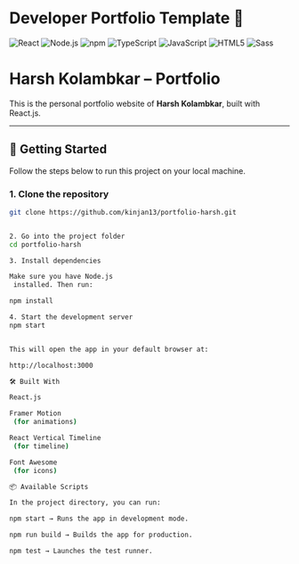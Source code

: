 # Developer Portfolio Template 🚀

![React](https://img.shields.io/badge/React-20232A?style=for-the-badge&logo=react&logoColor=61DAFB) ![Node.js](https://img.shields.io/badge/Node%20js-339933?style=for-the-badge&logo=nodedotjs&logoColor=white) ![npm](https://img.shields.io/badge/npm-CB3837?style=for-the-badge&logo=npm&logoColor=white) ![TypeScript](https://img.shields.io/badge/typescript-%23007ACC.svg?style=for-the-badge&logo=typescript&logoColor=white) ![JavaScript](https://img.shields.io/badge/JavaScript-323330?style=for-the-badge&logo=javascript&logoColor=F7DF1E) ![HTML5](https://img.shields.io/badge/HTML5-E34F26?style=for-the-badge&logo=html5&logoColor=white) ![Sass](https://img.shields.io/badge/Sass-CC6699?style=for-the-badge&logo=sass&logoColor=white)

# Harsh Kolambkar – Portfolio

This is the personal portfolio website of **Harsh Kolambkar**, built with React.js.

---

## 🚀 Getting Started

Follow the steps below to run this project on your local machine.

### 1. Clone the repository
```bash
git clone https://github.com/kinjan13/portfolio-harsh.git


2. Go into the project folder
cd portfolio-harsh

3. Install dependencies

Make sure you have Node.js
 installed. Then run:

npm install

4. Start the development server
npm start


This will open the app in your default browser at:

http://localhost:3000

🛠️ Built With

React.js

Framer Motion
 (for animations)

React Vertical Timeline
 (for timeline)

Font Awesome
 (for icons)

📦 Available Scripts

In the project directory, you can run:

npm start → Runs the app in development mode.

npm run build → Builds the app for production.

npm test → Launches the test runner.
